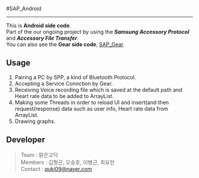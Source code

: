 #SAP_Android
***  
This is **Android side code**.  
Part of the our ongoing project by using the __*Samsung Accessory Protocol*__ and __*Accessory File Transfer*__.  
You can also see the **Gear side code**, [SAP_Gear](https://github.com/quki/SAP_Gear).

## Usage
1. Pairing a PC by SPP, a kind of Bluetooth Protocol.
2. Accepting a Service Connction by Gear.
3. Receiving Voice recording file which is saved at the default path and Heart rate data to be added to ArrayList.
4. Making some Threads in order to reload UI and insert(and then request/response) data such as user info, Heart rate data from ArrayList.
5. Drawing graphs.
 
## Developer
>Team : 맑은고딕  
Members : 김형곤, 오승호, 이병근, 최요한  
Contact : quki09@naver.com

